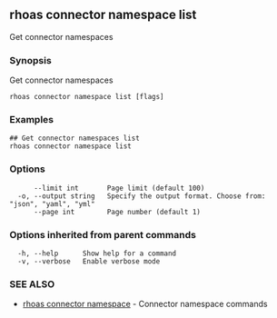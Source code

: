 ## rhoas connector namespace list

Get connector namespaces

### Synopsis

Get connector namespaces

```
rhoas connector namespace list [flags]
```

### Examples

```
## Get connector namespaces list
rhoas connector namespace list

```

### Options

```
      --limit int       Page limit (default 100)
  -o, --output string   Specify the output format. Choose from: "json", "yaml", "yml"
      --page int        Page number (default 1)
```

### Options inherited from parent commands

```
  -h, --help      Show help for a command
  -v, --verbose   Enable verbose mode
```

### SEE ALSO

* [rhoas connector namespace](rhoas_connector_namespace.md)	 - Connector namespace commands

